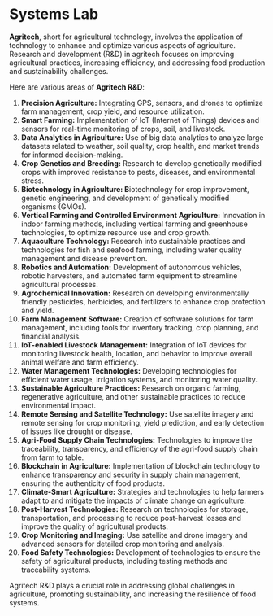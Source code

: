 # Systems Lab

**Agritech**, short for agricultural technology, involves the application of technology to enhance and optimize various aspects of agriculture. Research and development (R&D) in agritech focuses on improving agricultural practices, increasing efficiency, and addressing food production and sustainability challenges.

Here are various areas of **Agritech R&D**:

1. **Precision Agriculture:** Integrating GPS, sensors, and drones to optimize farm management, crop yield, and resource utilization.
2. **Smart Farming:** Implementation of IoT (Internet of Things) devices and sensors for real-time monitoring of crops, soil, and livestock.
3. **Data Analytics in Agriculture:** Use of big data analytics to analyze large datasets related to weather, soil quality, crop health, and market trends for informed decision-making.
4. **Crop Genetics and Breeding:** Research to develop genetically modified crops with improved resistance to pests, diseases, and environmental stress.
5. **Biotechnology in Agriculture: B**iotechnology for crop improvement, genetic engineering, and development of genetically modified organisms (GMOs).
6. **Vertical Farming and Controlled Environment Agriculture:** Innovation in indoor farming methods, including vertical farming and greenhouse technologies, to optimize resource use and crop growth.
7. **Aquaculture Technology:** Research into sustainable practices and technologies for fish and seafood farming, including water quality management and disease prevention.
8. **Robotics and Automation:** Development of autonomous vehicles, robotic harvesters, and automated farm equipment to streamline agricultural processes.
9. **Agrochemical Innovation:** Research on developing environmentally friendly pesticides, herbicides, and fertilizers to enhance crop protection and yield.
10. **Farm Management Software:** Creation of software solutions for farm management, including tools for inventory tracking, crop planning, and financial analysis.
11. **IoT-enabled Livestock Management:** Integration of IoT devices for monitoring livestock health, location, and behavior to improve overall animal welfare and farm efficiency.
12. **Water Management Technologies:** Developing technologies for efficient water usage, irrigation systems, and monitoring water quality.
13. **Sustainable Agriculture Practices:** Research on organic farming, regenerative agriculture, and other sustainable practices to reduce environmental impact.
14. **Remote Sensing and Satellite Technology:** Use satellite imagery and remote sensing for crop monitoring, yield prediction, and early detection of issues like drought or disease.
15. **Agri-Food Supply Chain Technologies:** Technologies to improve the traceability, transparency, and efficiency of the agri-food supply chain from farm to table.
16. **Blockchain in Agriculture:** Implementation of blockchain technology to enhance transparency and security in supply chain management, ensuring the authenticity of food products.
17. **Climate-Smart Agriculture:** Strategies and technologies to help farmers adapt to and mitigate the impacts of climate change on agriculture.
18. **Post-Harvest Technologies:** Research on technologies for storage, transportation, and processing to reduce post-harvest losses and improve the quality of agricultural products.
19. **Crop Monitoring and Imaging:** Use satellite and drone imagery and advanced sensors for detailed crop monitoring and analysis.
20. **Food Safety Technologies:** Development of technologies to ensure the safety of agricultural products, including testing methods and traceability systems.

Agritech R&D plays a crucial role in addressing global challenges in agriculture, promoting sustainability, and increasing the resilience of food systems.